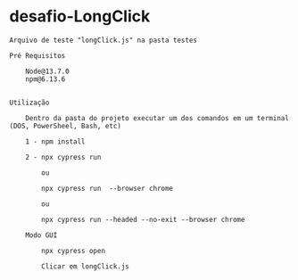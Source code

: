 # desafio-LongClick

    Arquivo de teste "longClick.js" na pasta testes

    Pré Requisitos

        Node@13.7.0
        npm@6.13.6


    Utilização

        Dentro da pasta do projeto executar um dos comandos em um terminal (DOS, PowerSheel, Bash, etc)

        1 - npm install
    
        2 - npx cypress run

            ou

            npx cypress run  --browser chrome

            ou

            npx cypress run --headed --no-exit --browser chrome

        Modo GUI

            npx cypress open

            Clicar em longClick.js
    


    
